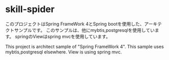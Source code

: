 # skill-spider
このプロジェクトはSpring FrameWork 4とSpring bootを使用した、アーキテクトサンプルです。
このサンプルは、他にmybtis,postgresqlを使用しています。
springのViewはspring mvcを使用しています。

This project is  architect sample of "Spring FrameWork 4".
This sample uses mybtis,postgresql elsewhere.
View is using spring mvc.

